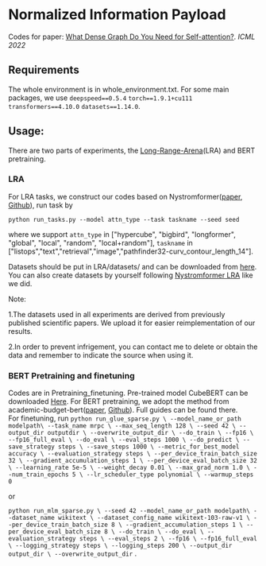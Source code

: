 # Normalized Information Payload
 Codes for paper: [What Dense Graph Do You Need for Self-attention?](https://arxiv.org/abs/2205.14014). *ICML 2022*
## Requirements
The whole environment is in whole_environment.txt. For some main packages, we use 
`deepspeed==0.5.4`
`torch==1.9.1+cu111`
`transformers==4.10.0`
`datasets==1.14.0`.
## Usage:
There are two parts of experiments, the [Long-Range-Arena](https://github.com/google-research/long-range-arena)(LRA) and BERT pretraining.
### LRA
For LRA tasks, we construct our codes based on Nystromformer([paper](https://arxiv.org/abs/2102.03902), [Github](https://github.com/mlpen/Nystromformer)), run task by 

`python run_tasks.py --model attn_type --task taskname --seed seed`

where we support `attn_type` in ["hypercube", "bigbird", "longformer", "global", "local", "random", "local+random"], `taskname` in ["listops","text","retrieval","image","pathfinder32-curv_contour_length_14"].

Datasets should be put in LRA/datasets/ and can be downloaded from [here](https://drive.google.com/drive/folders/1AfiMolajUYc55MAiyxneEn66uvGVEY5u?usp=sharing). You can also create datasets by yourself following [Nystromformer LRA](https://github.com/mlpen/Nystromformer/tree/main/LRA) like we did.

Note:

1.The datasets used in all experiments are derived from previously published scientific papers. We upload it for easier reimplementation of our results.

2.In order to prevent infrigement, you can contact me to delete or obtain the data and remember to indicate the source when using it.

### BERT Pretraining and finetuning
Codes are in Pretraining_finetuning. Pre-trained model CubeBERT can be downloaded [Here](https://drive.google.com/file/d/1ZVL6KKrn13MjLT_GVdoApvssfEfiPZC4/view?usp=sharing). For BERT pretraining, we adopt the method from academic-budget-bert([paper](https://arxiv.org/abs/2104.07705), [Github](https://github.com/IntelLabs/academic-budget-bert)). Full guides can be found there.  
For finetuning, run 
`python run_glue_sparse.py \
  --model_name_or_path modelpath\
  --task_name mrpc \
  --max_seq_length 128 \
  --seed 42 \
  --output_dir outputdir \
  --overwrite_output_dir \
  --do_train \
  --fp16 \
  --fp16_full_eval \
  --do_eval \
  --eval_steps 1000 \
  --do_predict \
  --save_strategy steps \
  --save_steps 1000 \
  --metric_for_best_model accuracy \
  --evaluation_strategy steps \
  --per_device_train_batch_size 32 \
  --gradient_accumulation_steps 1 \
  --per_device_eval_batch_size 32 \
  --learning_rate 5e-5 \
  --weight_decay 0.01 \
  --max_grad_norm 1.0 \
  --num_train_epochs 5 \
  --lr_scheduler_type polynomial \
  --warmup_steps 0`
  
or

`python run_mlm_sparse.py \
    --seed 42
    --model_name_or_path modelpath\
    --dataset_name wikitext \
    --dataset_config_name wikitext-103-raw-v1 \
    --per_device_train_batch_size 8 \
    --gradient_accumulation_steps 1 \
    --per_device_eval_batch_size 8 \
    --do_train \
    --do_eval \
    --evaluation_strategy steps \
    --eval_steps 2 \
    --fp16 \
    --fp16_full_eval \
    --logging_strategy steps \
    --logging_steps 200 \
    --output_dir output_dir \
    --overwrite_output_dir`
.
